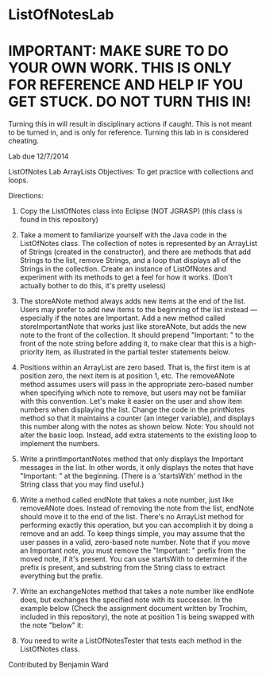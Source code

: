 ListOfNotesLab
==============
IMPORTANT: MAKE SURE TO DO YOUR OWN WORK. THIS IS ONLY FOR REFERENCE AND HELP IF YOU GET STUCK. DO NOT TURN THIS IN!
==============
Turning this in will result in disciplinary actions if caught. This is not meant to be turned in, and is only for reference. Turning this lab in is considered cheating.

Lab due 12/7/2014

ListOfNotes Lab
ArrayLists
Objectives: 
To get practice with collections and loops. 

Directions:

1.	Copy the ListOfNotes class into Eclipse (NOT JGRASP) (this class is found in this repository) 

2.	Take a moment to familiarize yourself with the Java code in the ListOfNotes class. The collection of notes is represented by an ArrayList of Strings (created in the constructor), and there are methods that add Strings to the list, remove Strings, and a loop that displays all of the Strings in the collection. Create an instance of ListOfNotes and experiment with its methods to get a feel for how it works. (Don't actually bother to do this, it's pretty useless)

3.	The storeANote method always adds new items at the end of the list. Users may prefer to add new items to the beginning of the list instead — especially if the notes are Important. Add a new method called storeImportantNote that works just like storeANote, but adds the new note to the front of the collection. It should prepend "Important: " to the front of the note string before adding it, to make clear that this is a high-priority item, as illustrated in the partial tester statements below. 

4.	Positions within an ArrayList are zero based. That is, the first item is at position zero, the next item is at position 1, etc. The removeANote method assumes users will pass in the appropriate zero-based number when specifying which note to remove, but users may not be familiar with this convention. Let's make it easier on the user and show item numbers when displaying the list. Change the code in the printNotes method so that it maintains a counter (an integer variable), and displays this number along with the notes as shown below. Note: You should not alter the basic loop. Instead, add extra statements to the existing loop to implement the numbers. 

5.	Write a printImportantNotes method that only displays the Important messages in the list. In other words, it only displays the notes that have "Important: " at the beginning. (There is a  'startsWith' method in the String class that you may find useful.) 

6. Write a method called endNote that takes a note number, just like removeANote does. Instead of removing the note from the list, endNote should move it to the end of the list. There's no ArrayList method for performing exactly this operation, but you can accomplish it by doing a remove and an add. To keep things simple, you may assume that the user passes in a valid, zero-based note number. Note that if you move an Important note, you must remove the "Important: " prefix from the moved note, if it's present. You can use startsWith to determine if the prefix is present, and substring from the String class to extract everything but the prefix.

7.	Write an exchangeNotes method that takes a note number like endNote does, but exchanges the specified note with its successor. In the example below (Check the assignment document written by Trochim, included in this repository), the note at position 1 is being swapped with the note "below" it: 

8. You need to write a ListOfNotesTester that tests each method in the ListOfNotes class.

Contributed by Benjamin Ward
